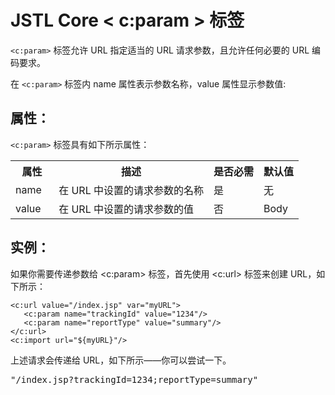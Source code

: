 # JSTL Core < c:param > 标签

`<c:param>` 标签允许 URL 指定适当的 URL 请求参数，且允许任何必要的 URL 编码要求。


在 `<c:param>` 标签内 name 属性表示参数名称，value 属性显示参数值:

## 属性：

`<c:param>` 标签具有如下所示属性：

<table class="table table-bordered">
<tr><th style="width:15%">属性</th><th>描述 </th><th>是否必需</th><th>默认值</th></tr>
<tr><td>name</td><td>在 URL 中设置的请求参数的名称</td><td>是</td><td>无</td></tr>
<tr><td>value</td><td>在 URL 中设置的请求参数的值</td><td>否</td><td>Body</td></tr>
</table>

## 实例：

如果你需要传递参数给 <c:param> 标签，首先使用 <c:url> 标签来创建 URL，如下所示：

``` 
<c:url value="/index.jsp" var="myURL">
   <c:param name="trackingId" value="1234"/>
   <c:param name="reportType" value="summary"/>
</c:url>
<c:import url="${myURL}"/>
```

上述请求会传递给 URL，如下所示——你可以尝试一下。

<pre class="prettyprint notranslate">
"/index.jsp?trackingId=1234;reportType=summary"
</pre>

